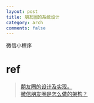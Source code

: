 ```yaml
---
layout: post
title: 朋友圈的系统设计
category: arch
comments: false
---
```


微信小程序

# ref
> [朋友圈的设计及实现。](https://blog.csdn.net/u011035407/article/details/78592787)  
> [微信朋友圈是怎么做的架构？](https://www.jianshu.com/p/3fb3652ff450)  
> [](https://blog.csdn.net/u011035407/article/details/78593324)